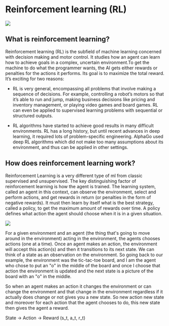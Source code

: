 # Reinforcement learning (RL)
![](https://bigdata-madesimple.com/wp-content/uploads/2018/02/Machine-Learning-Explained3.png)

## What is reinforcement learning?

Reinforcement learning (RL) is the subfield of machine learning concerned with decision making and motor control. 
It studies how an agent can learn how to achieve goals in a complex, uncertain environment.To get the machine to do what the programmer wants, the AI gets either rewards or penalties for the actions it performs. 
Its goal is to maximize the total reward.
It’s exciting for two reasons:

+ RL is very general, encompassing all problems that involve making a sequence of decisions.
For example, controlling a robot’s motors so that it’s able to run and jump, making business decisions like pricing and inventory management, or playing video games and board games. 
RL can even be applied to supervised learning problems with sequential or structured outputs.

+ RL algorithms have started to achieve good results in many difficult environments. RL has a long history, but until recent advances in deep learning, it required lots of problem-specific engineering. 
AlphaGo used deep RL algorithms which did not make too many assumptions about its environment, and thus can be applied in other settings.

## How does reinforcement learning work?
Reinforcement Learning is a very different type of ml from classic supervised and unsupervised. The key distinguishing factor of reinforcement learning is how the agent is trained. The learning system, called an agent in this context, can observe the environment, select and perform actions, and get rewards in return (or penalties in the form of negative rewards). It must then learn by itself what is the best strategy, called a policy, to get the maximum amount of rewards over time. A policy defines what action the agent should choose when it is in a given situation.


![](https://theaisummer.com/static/65d20186191a40d02e301a1dcc6c726b/ac25c/RL.jpg)

For a  given  environment and an agent (the thing that's going to move around in the environment) acting in the environment, the agents chooses actions (one at a time). 
Once an agent makes an action, the environment will accept this action(s) and then it transitions to its next state. 
We can think of a state as an observation on the environment. 
So going back to our example, the environment was the tic-tac-toe board, and I am the agent who chose to put an "o" in the middle of the board and once I choose that action the environment is updated and the next state is a picture of the board with an "o" in the middle.

So when an agent makes an action it changes the environment or can change the environment and that change in the environment regardless if it actually does change or not  gives you a new state. So new action new state and moreover for each action that the agent chooses to do, this new state then gives the agent a reward.  

State -> Action -> Reward
    (s_t, a_t, r_t)
